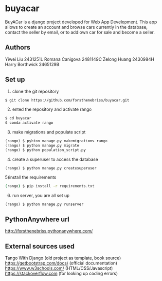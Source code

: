 # buyacar

BuyACar is a django project developed for Web App Development. This app allows to create an account and browse cars currently in the database, contact the seller by email, or to add own car for sale and become a seller. 

## Authors
Yiwei Liu 2431251L 
Romana Canigova 2481149C
Zelong Huang  2430984H
Harry Borthwick 2465129B

## Set up

1) clone the git repository
```bash
$ git clone https://github.com/forsthenebriss/buyacar.git
```
2) ented the repository and activate rango
```bash
$ cd buyacar
$ conda activate rango
```
3) make migrations and populate script
```python
(rango) $ pyhton manage.py makemigrations rango
(rango) $ python manage.py migrate
(rango) $ python population_script.py
```
4) create a superuser to access the database
```pyhton
(rango) $ python manage.py createsuperuser
```
5)install the requirements
```bash
(rango) $ pip install -r requirements.txt
```
6) run server, you are all set up
```python
(rango) $ python manage.py runserver
```

## PythonAnywhere url
http://forsthenebriss.pythonanywhere.com/

## External sources used


Tango With Django (old project as template, book source)
https://getbootstrap.com/docs/ (official documentation)
https://www.w3schools.com/  (HTML/CSS/Javascript)
https://stackoverflow.com (for looking up coding errors)
